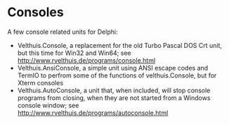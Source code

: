 # Consoles

A few console related units for Delphi:

* Velthuis.Console, a replacement for the old Turbo Pascal DOS Crt unit, but this time for Win32 and Win64; see http://www.rvelthuis.de/programs/console.html 
* Velthuis.AnsiConsole, a simple unit using ANSI escape codes and TermIO to perfrom some of the functions of velthuis.Console, but for Xterm consoles
* Velthuis.AutoConsole, a unit that, when included, will stop console programs from closing, when they are not started from a Windows console window; see http://www.rvelthuis.de/programs/autoconsole.html
